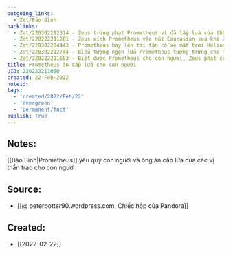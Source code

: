 ```yaml
---
outgoing_links:
  - Zet/Bảo Bình
backlinks:
  - Zet/220302212314 - Zeus trừng phạt Prometheus vì đã lấy lửa của thần ban cho con người
  - Zet/220222211201 - Zeus xích Prometheus vào núi Caucasian sau khi ăn cắp lửa cho con người
  - Zet/220302204443 - Prometheus bay lên tới tận cỗ xe mặt trời Helios để lấy cắp lửa cho con người
  - Zet/220302212744 - Biểu tượng ngọn lửa Prometheus tượng trưng cho tự do, tiến bộ
  - Zet/220222211653 - Biết được Prometheus cho con người, Zeus phạt con người thông qua Pandora
title: Prometheus ăn cắp lửa cho con người
UID: 220222211050
created: 22-Feb-2022
noteid:
tags:
  - 'created/2022/Feb/22'
  - 'evergreen'
  - 'permanent/fact'
publish: True
---
```

## Notes:
[[Bảo Bình|Prometheus]]  yêu quý con người và ông ăn cắp lửa của các vị thần trao cho con người

## Source:
- [[@ peterpotter90.wordpress.com, Chiếc hộp của Pandora]]





## Created:
- [[2022-02-22]]
